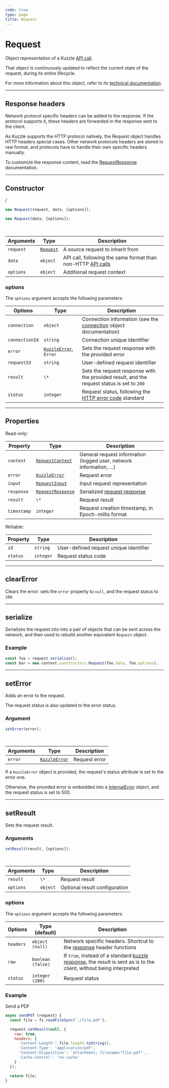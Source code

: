 ```yaml
---
code: true
type: page
title: Request
---
```


# Request

Object representation of a Kuzzle [API call](/core/1/api/essentials/query-syntax).

That object is continuously updated to reflect the current state of the request, during its entire lifecycle.

For more information about this object, refer to its [technical documentation](https://github.com/kuzzleio/kuzzle-common-objects/blob/master/README.md#request).

______________________________________________________________________

## Response headers

Network protocol specific headers can be added to the response. If the protocol supports it, these headers are forwarded in the response sent to the client.

As Kuzzle supports the HTTP protocol natively, the Request object handles HTTP headers special cases.
Other network protocols headers are stored in raw format, and protocols have to handle
their own specific headers manually.

To customize the response content, read the [RequestResponse](https://github.com/kuzzleio/kuzzle-common-objects#requestresponse) documentation.

______________________________________________________________________

## Constructor

/ <DeprecatedBadge version="1.2.0" />

```js
new Request(request, data, [options]);
```

<SinceBadge version="1.2.0" />

```js
new Request(data, [options]);
```

<br/>

| Arguments | Type                  | Description                                                                                        |
| --------- | --------------------- | -------------------------------------------------------------------------------------------------- |
| `request` | [`Request`](#request) | A source request to inherit from                                                                   |
| `data`    | `object`              | API call, following the same format than non-HTTP [API calls](/core/1/api/essentials/query-syntax) |
| `options` | `object`              | Additional request context                                                                         |

### options

The `options` argument accepts the following parameters:

| Options        | Type                                                                  | Description                                                                                                                                                                                                       |
| -------------- | --------------------------------------------------------------------- | ----------------------------------------------------------------------------------------------------------------------------------------------------------------------------------------------------------------- |
| `connection`   | `object`                                                              | <SinceBadge version="1.4.1" /> Connection information (see the [connection](https://github.com/kuzzleio/kuzzle-common-objects/blob/master/README.md#requestcontextconnection-object-format) object documentation) |
| `connectionId` | `string`                                                              | <DeprecatedBadge version="1.4.1" /> Connection unique identifier                                                                                                                                                  |
| `error`        | [`KuzzleError`](/core/1/plugins/plugin-context/errors/intro), `Error` | Sets the request response with the provided error                                                                                                                                                                 |
| `requestId`    | `string`                                                              | User-defined request identifier                                                                                                                                                                                   |
| `result`       | `\*`                                                                  | Sets the request response with the provided result, and the request status is set to `200`                                                                                                                        |
| `status`       | `integer`                                                             | Request status, following the [HTTP error code](https://en.wikipedia.org/wiki/List_of_HTTP_status_codes) standard                                                                                                 |

______________________________________________________________________

## Properties

Read-only:

| Property    | Type                                                                                                             | Description                                                           |
| ----------- | ---------------------------------------------------------------------------------------------------------------- | --------------------------------------------------------------------- |
| `context`   | [`RequestContext`](https://github.com/kuzzleio/kuzzle-common-objects/blob/master/README.md#modelsrequestcontext) | General request information (logged user, network information, ...)   |
| `error`     | [`KuzzleError`](/core/1/plugins/plugin-context/errors/intro)                                                     | Request error                                                         |
| `input`     | [`RequestInput`](https://github.com/kuzzleio/kuzzle-common-objects/blob/master/README.md#modelsrequestinput)     | Input request representation                                          |
| `response`  | [`RequestResponse`](https://github.com/kuzzleio/kuzzle-common-objects#requestresponse)                           | Serialized [request response](/core/1/api/essentials/kuzzle-response) |
| `result`    | `\*`                                                                                                             | Request result                                                        |
| `timestamp` | `integer`                                                                                                        | Request creation timestamp, in Epoch-millis format                    |

Writable:

| Property | Type      | Description                            |
| -------- | --------- | -------------------------------------- |
| `id`     | `string`  | User-defined request unique identifier |
| `status` | `integer` | Request status code                    |

______________________________________________________________________

## clearError

Clears the error: sets the `error` property to `null`, and the request status to `200`.

______________________________________________________________________

## serialize

Serializes the request into into a pair of objects that can be sent across the network, and then used to rebuild another equivalent `Request` object.

### Example

```js
const foo = request.serialize();
const bar = new context.constructors.Request(foo.data, foo.options);
```

______________________________________________________________________

## setError

Adds an error to the request.

The request status is also updated to the error status.

### Argument

```js
setError(error);
```

<br/>

| Arguments | Type                                                         | Description   |
| --------- | ------------------------------------------------------------ | ------------- |
| `error`   | [`KuzzleError`](/core/1/plugins/plugin-context/errors/intro) | Request error |

If a `KuzzleError` object is provided, the request's status attribute is set to the error one.

Otherwise, the provided error is embedded into a [InternalError](/core/1/plugins/plugin-context/errors/internalerror) object, and the request status is set to 500.

______________________________________________________________________

## setResult

Sets the request result.

### Arguments

```js
setResult(result, [options]);
```

<br/>

| Arguments | Type     | Description                   |
| --------- | -------- | ----------------------------- |
| `result`  | `\*`     | Request result                |
| `options` | `object` | Optional result configuration |

### options

The `options` argument accepts the following parameters:

| Options   | Type (default)    | Description                                                                                                                                                   |
| --------- | ----------------- | ------------------------------------------------------------------------------------------------------------------------------------------------------------- |
| `headers` | `object (null)`   | Network specific headers. Shortcut to the [response](https://github.com/kuzzleio/kuzzle-common-objects#requestresponse) header functions                      |
| `raw`     | `boolean (false)` | If `true`, instead of a standard [kuzzle response](/core/1/api/essentials/kuzzle-response), the result is sent as is to the client, without being interpreted |
| `status`  | `integer (200)`   | Request status                                                                                                                                                |

### Example

Send a PDF

```js
async sendPdf (request) {
  const file = fs.readFileSync('./file.pdf');

  request.setResult(null, {
    raw: true,
    headers: {
      'Content-Length': file.length.toString(),
      'Content-Type': 'application/pdf',
      'Content-Disposition': `attachment; filename="file.pdf"`,
      'Cache-Control': 'no-cache'
    }
  });

  return file;
}
```
